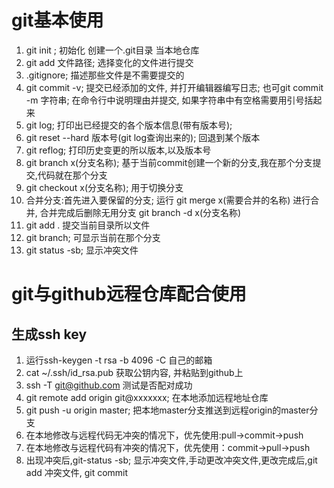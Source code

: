 # git基本使用
1. git init ; 初始化 创建一个.git目录 当本地仓库
2. git add 文件路径; 选择变化的文件进行提交
3. .gitignore; 描述那些文件是不需要提交的
4. git commit -v; 提交已经添加的文件, 并打开编辑器编写日志; 也可git commit -m 字符串; 在命令行中说明理由并提交, 如果字符串中有空格需要用引号括起来
5. git log; 打印出已经提交的各个版本信息(带有版本号);
6. git reset --hard 版本号(git log查询出来的); 回退到某个版本
7. git reflog; 打印历史变更的所以版本,以及版本号
8. git branch x(分支名称); 基于当前commit创建一个新的分支,我在那个分支提交,代码就在那个分支
9. git checkout x(分支名称); 用于切换分支
10. 合并分支:首先进入要保留的分支; 运行 git merge x(需要合并的名称) 进行合并, 合并完成后删除无用分支 git branch -d x(分支名称)
11. git add . 提交当前目录所以文件
12. git branch; 可显示当前在那个分支
13. git status -sb; 显示冲突文件

# git与github远程仓库配合使用

## 生成ssh key
1. 运行ssh-keygen -t rsa -b 4096 -C 自己的邮箱
2. cat ~/.ssh/id_rsa.pub 获取公钥内容, 并粘贴到github上
3. ssh -T git@github.com 测试是否配对成功
4. git remote add origin git@xxxxxxx; 在本地添加远程地址仓库
5. git push -u origin master; 把本地master分支推送到远程origin的master分支
6. 在本地修改与远程代码无冲突的情况下，优先使用:pull->commit->push
7. 在本地修改与远程代码有冲突的情况下，优先使用：commit->pull->push
8. 出现冲突后,git-status -sb; 显示冲突文件,手动更改冲突文件,更改完成后,git add 冲突文件, git commit

   